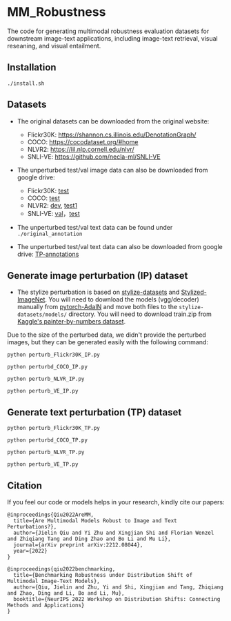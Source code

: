 # MM_Robustness

The code for generating multimodal robustness evaluation datasets for downstream image-text applications, including image-text retrieval, visual reseaning, and visual entailment.

## Installation

```
./install.sh
```

## Datasets

- The original datasets can be downloaded from the original website:
  - Flickr30K: https://shannon.cs.illinois.edu/DenotationGraph/
  - COCO: https://cocodataset.org/#home
  - NLVR2: https://lil.nlp.cornell.edu/nlvr/
  - SNLI-VE: https://github.com/necla-ml/SNLI-VE

- The unperturbed test/val image data can also be downloaded from google drive: 

  - Flickr30K: [test](https://drive.google.com/file/d/1UfoHywRWYgiE6NHh398yMQTzqKllvIZR/view?usp=sharing)
  - COCO: [test](https://drive.google.com/file/d/1zPA3yiB3sXXdjLUV0bPkGqOX840MXoGH/view?usp=sharing)
  - NLVR2: [dev](https://drive.google.com/file/d/10qRZP65Lhkww_Be5XLLM2AHsntgglwLN/view?usp=sharing), [test1](https://drive.google.com/file/d/1RhXAumgH_QGZa29BWqcqC19-cKpJf9fm/view?usp=sharing)
  - SNLI-VE: [val](https://drive.google.com/file/d/14l1XdsFnpJcY7OOixL0xUqERc5QLefnI/view?usp=sharing)，[test](https://drive.google.com/file/d/1NyXK-Vw1UDQiZ-APqE5C92XI6Ip_HWMW/view?usp=sharing)

- The unperturbed test/val text data can be found under `./original_annotation` 
- The unperturbed test/val text data can also be downloaded from google drive: [TP-annotations](https://drive.google.com/file/d/1rTmYOasXACXm1PGcptOEDmuKqE6pQiPW/view?usp=sharing)


## Generate image perturbation (IP) dataset

- The stylize perturbation is based on [stylize-datasets](https://github.com/bethgelab/stylize-datasets) and [Stylized-ImageNet](https://github.com/rgeirhos/Stylized-ImageNet). You will need to download the models (vgg/decoder) manually from [pytorch-AdaIN](https://github.com/naoto0804/pytorch-AdaIN) and move both files to the `stylize-datasets/models/` directory. You will need to download train.zip from [Kaggle's painter-by-numbers dataset](https://www.kaggle.com/c/painter-by-numbers/data).

Due to the size of the perturbed data, we didn't provide the perturbed images, but they can be generated easily with the following command:

```
python perturb_Flickr30K_IP.py  

python perturbd_COCO_IP.py 

python perturb_NLVR_IP.py 

python perturb_VE_IP.py 
```

## Generate text perturbation (TP) dataset

```
python perturb_Flickr30K_TP.py  

python perturbd_COCO_TP.py 

python perturb_NLVR_TP.py 

python perturb_VE_TP.py 
```

## Citation

If you feel our code or models helps in your research, kindly cite our papers:

```
@inproceedings{Qiu2022AreMM,
  title={Are Multimodal Models Robust to Image and Text Perturbations?},
  author={Jielin Qiu and Yi Zhu and Xingjian Shi and Florian Wenzel and Zhiqiang Tang and Ding Zhao and Bo Li and Mu Li},
  journal={arXiv preprint arXiv:2212.08044},
  year={2022}
}

@inproceedings{qiu2022benchmarking,
  title={Benchmarking Robustness under Distribution Shift of Multimodal Image-Text Models},
  author={Qiu, Jielin and Zhu, Yi and Shi, Xingjian and Tang, Zhiqiang and Zhao, Ding and Li, Bo and Li, Mu},
  booktitle={NeurIPS 2022 Workshop on Distribution Shifts: Connecting Methods and Applications}
}
```
